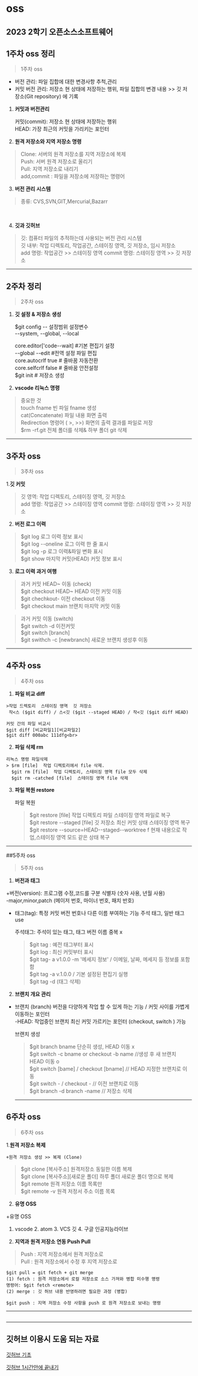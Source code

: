 # oss

2023 2학기 오픈소스소프트웨어
---

## 1주차 oss 정리
> 1주차 oss <br>
  - 버전 관리: 파일 집합에 대한 변경사항 추척,관리<br>
  - 커밋 버전 관리: 저장소 현 상태에 저장하는 행위, 파일 집합의 변경 내용 >> 깃 저장소(Git repository) 에 기록<br>
1. **커밋과 버전관리**<br>


   커밋(commit): 저장소 현 상태에 저장하는 행위<br>
   HEAD: 가장 최근의 커밋을 가리키는 포인터<br>

   
2. **원격 저장소와 지역 저장소 명령**<br>


  >  Clone: 서버의 원격 저장소를 지역 저장소에 복제<br>
    Push: 서버 원격 저장소로 올리기<br>
    Pull: 지역 저장소로 내리기 <br>
    add,commit : 파일을 저장소에 저장하는 명령어<br>

    
3. **버전 관리 시스템**<br>


>    종류: CVS,SVN,GIT,Mercurial,Bazarr
<br>

4. **깃과 깃허브**<br>
  > 깃: 컴퓨터 파일의 추적하는데 사용되는 버전 관리 시스템<br>
    깃 내부: 작업 디렉토리, 작업공간, 스테이징 영역, 깃 저장소, 임시 저장소<br>
    add 명령: 작업공간 >> 스테이징 영역
    commit 명령: 스테이징 영역 >> 깃 저장소<br>

---
## 2주차 정리
>2주차 oss<br>
1. **깃 설정 & 저장소 생성**<br>


   $git config -- 설정범위 설정변수<br>
   --system, --global, --local<br>

   core.editor['code--wait] #기본 편집기 설정<br>
   --global --edit #전역 설정 파일 편집<br>
   core.autocrlf true # 줄바꿈 자동전환 <br>
   core.selfcrlf false # 줄바꿈 안전설정<br>
   $git init # 저장소 생성<br>

2. **vscode 리눅스 명령**<br>
> 중요한 것<br>
  touch fname 빈 파일 fname 생성<br>
  cat(Concatenate) 파일 내용 화면 출력<br>
  Redirection 명령어 ( >, >>) 화면의 출력 결과를 파일로 저장<br>
   $rm -rf.git 전체 폴더를 삭제& 하부 폴더 git 삭제<br>
---
## 3주차 oss
>3주차 oss<br>

  1.**깃 커밋**<br>

  > 깃 영역: 작업 디렉토리, 스테이징 영역, 깃 저장소<br>
    add 명령: 작업공간 >> 스테이징 영역
    commit 명령: 스테이징 영역 >> 깃 저장소<br>

  2. **버전 로그 이력**<br>

  > $git log 로그 이력 정보 표시<br>
    $git log --oneline 로그 이력 한 줄 표시<br>
    $git log -p 로그 이력&파일 변화 표시<br>
    $git show 마지막 커밋(HEAD) 커밋 정보 표시<br>

  3. **로그 이력 과거 여행**<br>

  >  과거 커밋 HEAD~ 이동 (check)<br>
      $git checkout HEAD~  HEAD 이전 커밋 이동<br>
      $git chechkout-    이전 checkout 이동<br>
      $git checkout main  브랜치 마지막 커밋 이동<br>

  > 과거 커밋 이동 (switch)<br>
      $git switch -d 이전커밋<br>
      $git switch [branch]<br>
      $git swithch -c [newbranch]  새로운 브랜치 생성후 이동<br>
---

## 4주차 oss
>4주차 oss<br>

  1. **파일 비교 diff**<br>

    >작업 드렉토리  스테이징 영역  깃 저장소
     작<스 ($git diff) / 스<깃 ($git --staged HEAD) / 작<깃 ($git diff HEAD)

    커밋 간의 파일 비교시
    $git diff [비교파일1][비교파일2]
    $git diff 000abc 111dfg<br>

    
  2. **파일 삭제 rm**<br>

    리녹스 명령 파일삭제
    > $rm [file]  작업 디렉토리에서 file 삭제.
      $git rm [file]  작업 디렉토리, 스테이징 영역 file 모두 삭제
      $git rm -catched [file]  스테이징 영역 file 삭제

  3. **파일 복원 restore**<br>

      파일 복원
     > $git restore [file]  작업 디렉토리 파일 스테이징 영역 파일로 복구<br>
       $git restore --staged [file] 깃 저장소 최신 커밋 상태 스테이징 영역 복구<br>
       $git restore --source=HEAD--staged--worktree f 현재 내용으로 작업,스테이징 영역 모드 같은 상태 복구<br>
---

##5주차 oss
>5주차 oss<br>

  1. **버전과 태그**<br>

  +버전(version): 프로그램 수정,코드를 구분 식별자 (숫자 사용, 년월 사용)<br>
    -major,minor,patch (메이저 번호, 마이너 번호, 패치 반호)

  + 태그(tag): 특정 커밋 버전 번호나 다른 이름 부여하는 기능
    주석 태그, 일반 태그 use<br>

    주석태그: 주석이 있는 태그, 태그 버전 이름 중복 x<br>
    >$git tag : 예전 태그부터 표시<br>
    $git log : 최신 커밋부터 표시<br>
    $git tag- a v1.0.0 -m '메세지 정보' / 이메일, 날짜, 메세지 등 정보를 포함함<br>
    $git tag -a v.1.0.0 / 기본 설정된 편집기 실행 <br>
    $git tag -d (태그 삭제)<br>


  2. **브랜치 개요 관리**<br>

  + 브랜치 (branch) 버전을 다양하게 작업 할 수 있게 하는 기능 / 커밋 사이를 가볍게 이동하는 포인터<br>
    -HEAD: 작업중인 브랜치 최신 커밋 가르키는 포인터 (checkout, switch ) 가능<br>

     브랜치 생성<br>
      >$git branch bname  단순히 생성, HEAD 이동 x<br>
      $git switch -c bname or checkout -b name  //생성 후 새 브랜치 HEAD 이동 o<br>
      $git switch [bame] / checkout [bname]  // HEAD 지정한 브랜치로 이동<br>
      $git switch - / checkout -  // 이전 브랜치로 이동<br>
      $git branch -d branch -name   // 저장소 삭제<br>


    ---

  ## 6주차 oss
  > 6주차 oss<br>

  1.**원격 저장소 복제**<br>

    +원격 저장소 생성 >> 복제 (Clone)

  > $git clone [복사주소]    원격저장소 동일한 이름 복제<br>
    $git clone [복사주소][새로운 폴더]    하루 폴더 새로운 폴더 명으로 복제<br>
    $git remote   원격 저장소 이름 목록만<br>
    $git remote -v 원격 저정서 주소 이름 목록<br>

   2. **유명 OSS**<br>

   +유명 OSS

  1. vscode 2. atom 3. VCS 깃 4. 구글 인공지능라이브

  3. **지역과 원격 저장소 연동 Push Pull**<br>

  > Push : 지역 저장소에서 원격 저장소로<br>
    Pull : 원격 저장소에서 수정 후 지역 저장소로<br>

    $git pull = git fetch + git merge 
    (1) fetch : 원격 저장소에서 로컬 저장소로 소스 가져와 병합 미수행 명령
    명령어: $git fetch <remote>
    (2) merge : 깃 허브 내용 반영하려면 필요한 과정 (병합)

    $git push : 지역 저장소 수정 사항을 push 로 원격 저장소로 보내는 명령

---
## 

  

    
       
      
    

      
    



      



***
## 깃허브 이용시 도움 되는 자료
[깃허브 기초](https://www.youtube.com/watch?v=Z9dvM7qgN9s)


[깃허브 1시간안에 끝내기](https://xn--youtube-h503a.com/watch?v=-27WScuoKQs)
